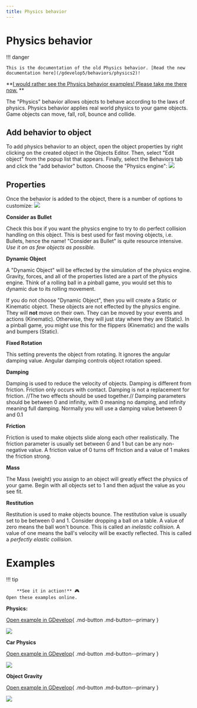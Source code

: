 ```yaml
---
title: Physics behavior
---
```

# Physics behavior

!!! danger

    This is the documentation of the old Physics behavior. [Read the new documentation here](/gdevelop5/behaviors/physics2)!

**[I would rather see the Physics behavior examples! Please take me there now.](/#Examples)
**

The "Physics" behavior allows objects to behave according to the laws of physics. Physics behavior applies real world physics to your game objects. Game objects can move, fall, roll, bounce and collide.


## Add behavior to object
To add physics behavior to an object, open the object properties by right clicking on the created object in the Objects Editor. Then, select "Edit object" from the popup list that appears. Finally, select the Behaviors tab and click the "add behavior" button. 
Choose the "Physics engine":
![](/gdevelop5/behaviors/physics-behavior-inlist.png) 

## Properties
Once the behavior is added to the object, there is a number of options to customize:
![](/gdevelop5/behaviors/physics-behavior-options.png)

**Consider as Bullet**

Check this box if you want the physics engine to try to do perfect collision handling on this object.  This is best used for fast moving objects, i.e. Bullets, hence the name!  "Consider as Bullet" is quite resource intensive. _Use it on as few objects as possible._

**Dynamic Object**

A "Dynamic Object" will be effected by the simulation of the physics engine.  Gravity, forces, and all of the properties listed are a part of the physics engine.  Think of a rolling ball in a pinball game, you would set this to dynamic due to its rolling movement.

If you do not choose "Dynamic Object",  then you will create a Static or Kinematic object.  These objects are not effected by the physics engine. They will **not** move on their own.  They can be moved by your events and actions (Kinematic). Otherwise, they will just stay where they are (Static). In a pinball game, you might use this for the flippers (Kinematic) and the walls and bumpers (Static).

**Fixed Rotation**

This setting prevents the object from rotating. It ignores the angular damping value. Angular damping controls object rotation speed.

**Damping**

Damping is used to reduce the velocity of objects. Damping is different from friction. 
Friction only occurs with contact. Damping is not a replacement for friction. //The two effects should
be used together.// Damping parameters should be between 0 and infinity, with 0 meaning no damping, and infinity meaning full damping. Normally you will use a damping value between 0 and 0.1

**Friction**

Friction is used to make objects slide along each other realistically. The friction parameter is
usually set between 0 and 1 but can be any non-negative value.  A friction value of 0 turns off friction
and a value of 1 makes the friction strong.

**Mass**

The Mass (weight) you assign to an object will greatly effect the physics of your game.  Begin with all objects set to 1 and then adjust the value as you see fit.

**Restitution**

Restitution is used to make objects bounce. The restitution value is usually set to be between 0 and 1.
Consider dropping a ball on a table. A value of zero means the ball won't bounce. This is called an
_inelastic collision._ A value of one means the ball's velocity will be exactly reflected. This is called a
_perfectly elastic collision_.


# Examples 

!!! tip
    
        **See it in action!** 🎮  
    Open these examples online.

**Physics:**

[Open example in GDevelop](https://editor.gdevelop.io/?project=example://physics){ .md-button .md-button--primary }

[![](/gdevelop5/behaviors/hingeleverdemo.png)](https://editor.gdevelop.io/?project=example://physics)

  

**Car Physics**

[Open example in GDevelop](https://editor.gdevelop.io/?project=example://car-physics){ .md-button .md-button--primary }

[![](/gdevelop5/behaviors/carphysics.png)](https://editor.gdevelop.io/?project=example://car-physics)

  

**Object Gravity**

[Open example in GDevelop](https://editor.gdevelop.io/?project=example://object-gravity){ .md-button .md-button--primary }

[![](/gdevelop5/behaviors/objectgravity.png)](https://editor.gdevelop.io/?project=example://object-gravity)
